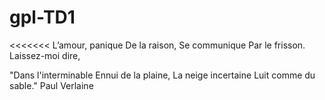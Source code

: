 # gpl-TD1
<<<<<<< 
L’amour, panique
De la raison,
Se communique
Par le frisson.
Laissez-moi dire,

"Dans l'interminable
Ennui de la plaine,
La neige incertaine
Luit comme du sable."
Paul Verlaine
>>>>>>> 

